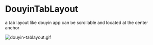 # DouyinTabLayout
a tab layout like douyin app can be scrollable and located at the center anchor

![douyin-tablayout.gif](https://p3-juejin.byteimg.com/tos-cn-i-k3u1fbpfcp/86fa31ae50d84d72a259194093e41cb1~tplv-k3u1fbpfcp-watermark.image?)
